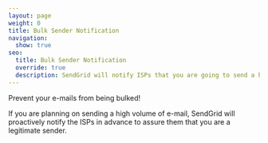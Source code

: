 ```yaml
---
layout: page
weight: 0
title: Bulk Sender Notification
navigation:
  show: true
seo:
  title: Bulk Sender Notification
  override: true
  description: SendGrid will notify ISPs that you are going to send a high volume of email 
---
```


Prevent your e-mails from being bulked! 

If you are planning on sending a high volume of e-mail, SendGrid will proactively notify the ISPs in advance to assure them that you are a legitimate sender.
